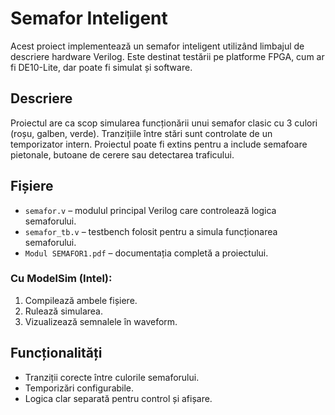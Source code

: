 #  Semafor Inteligent

Acest proiect implementează un semafor inteligent utilizând limbajul de descriere hardware Verilog. Este destinat testării pe platforme FPGA, cum ar fi DE10-Lite, dar poate fi simulat și software.

##  Descriere

Proiectul are ca scop simularea funcționării unui semafor clasic cu 3 culori (roșu, galben, verde). Tranzițiile între stări sunt controlate de un temporizator intern. Proiectul poate fi extins pentru a include semafoare pietonale, butoane de cerere sau detectarea traficului.

## Fișiere

- `semafor.v` – modulul principal Verilog care controlează logica semaforului.
- `semafor_tb.v` – testbench folosit pentru a simula funcționarea semaforului.
- `Modul SEMAFOR1.pdf` – documentația completă a proiectului.


### Cu ModelSim (Intel):
1. Compilează ambele fișiere.
2. Rulează simularea.
3. Vizualizează semnalele în waveform.

##  Funcționalități

- Tranziții corecte între culorile semaforului.
- Temporizări configurabile.
- Logica clar separată pentru control și afișare.





